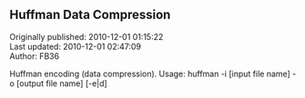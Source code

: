 ## Huffman Data Compression  
Originally published: 2010-12-01 01:15:22  
Last updated: 2010-12-01 02:47:09  
Author: FB36   
  
Huffman encoding (data compression).
Usage: huffman -i [input file name] -o [output file name] [-e|d]